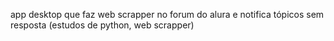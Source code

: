 app desktop que faz web scrapper no forum do alura e notifica tópicos sem resposta (estudos de python, web scrapper)
